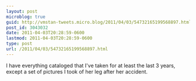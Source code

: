 ```yaml
---
layout: post
microblog: true
guid: http://vmstan-tweets.micro.blog/2011/04/03/54732165199568897.html
post_id: 3043032
date: 2011-04-03T20:28:59-0600
lastmod: 2011-04-03T20:28:59-0600
type: post
url: /2011/04/03/54732165199568897.html
---
```

I have everything cataloged that I've taken for at least the last 3 years, except a set of pictures I took of her leg after her accident.
